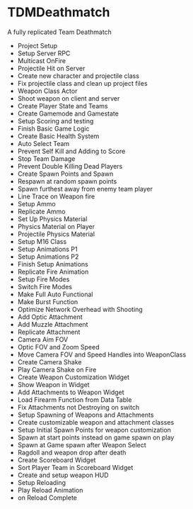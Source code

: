 # TDMDeathmatch
A fully replicated Team Deathmatch

* Project Setup
* Setup Server RPC
* Multicast OnFire
* Projectile Hit on Server
* Create new character and projectile class
* Fix projectile class and clean up project files
* Weapon Class Actor
* Shoot weapon on client and server
* Create Player State and Teams
* Create Gamemode and Gamestate
* Setup Scoring and testing
* Finish Basic Game Logic
* Create Basic Health System
* Auto Select Team
* Prevent Self Kill and Adding to Score
* Stop Team Damage
* Prevent Double Killing Dead Players
* Create Spawn Points and Spawn
* Respawn at random spawn points
* Spawn furthest away from enemy team player
* Line Trace on Weapon fire
* Setup Ammo
* Replicate Ammo
* Set Up Physics Material
* Physics Material on Player
* Projectile Physics Material
* Setup M16 Class
* Setup Animations P1
* Setup Animations P2
* Finish Setup Animations
* Replicate Fire Animation
* Setup Fire Modes
* Switch Fire Modes
* Make Full Auto Functional
* Make Burst Function
* Optimize Network Overhead with Shooting
* Add Optic Attachment
* Add Muzzle Attachment
* Replicate Attachment
* Camera Aim FOV
* Optic FOV and Zoom Speed
* Move Camera FOV and Speed Handles into WeaponClass
* Create Camera Shake
* Play Camera Shake on Fire
* Create Weapon Customization Widget
* Show Weapon in Widget
* Add Attachments to Weapon Widget
* Load Firearm Function from Data Table
* Fix Attachments not Destroying on switch
* Setup Spawning of Weapons and Attachments
* Create customizable weapon and attachment classes
* Setup Initial Spawn Points for weapon customization
* Spawn at start points instead on game spawn on play
* Spawn at Game spawn after Weapon Select
* Ragdoll and weapon drop after death
* Create Scoreboard Widget
* Sort Player Team in Scoreboard Widget
* Create and setup weapon HUD
* Setup Reloading
* Play Reload Animation
* on Reload Complete